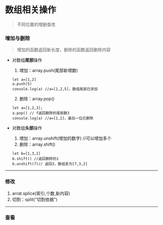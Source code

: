 # 数组相关操作
> 不同位置的增删查改
### 增加与删除
  > 增加的函数返回新长度，删除的函数返回删除内容
* 对数组**尾部**操作
  1. 增加：array.push(尾部新增数)
   ```
  let a=[1,2]
  a.push(5)
  console.log(a) //a=[1,2,5]，数组尾部已添加
  ```

  2. 删除：array.pop() 
   ```
   let a=[1,2,3];
   a.pop() // f返回删除的尾部数3
   console.log(a) //a=[1,2]，最后一位已删除
   ```

   
* 对数组**头部**操作
  1. 增加：array.unshift(增加的数字) //可以增加多个
  2. 删除：array.shift()
  ```
  let b=[1,3,2]
  b.shift() //返回删除的1
  b.unshift(7)// 返回3，数组变为[7,3,2]
  ```
***  

### 修改
  1. arrat.splice(索引,个数,新内容)
  2. 切割：split("切割依据")
***
### 查看